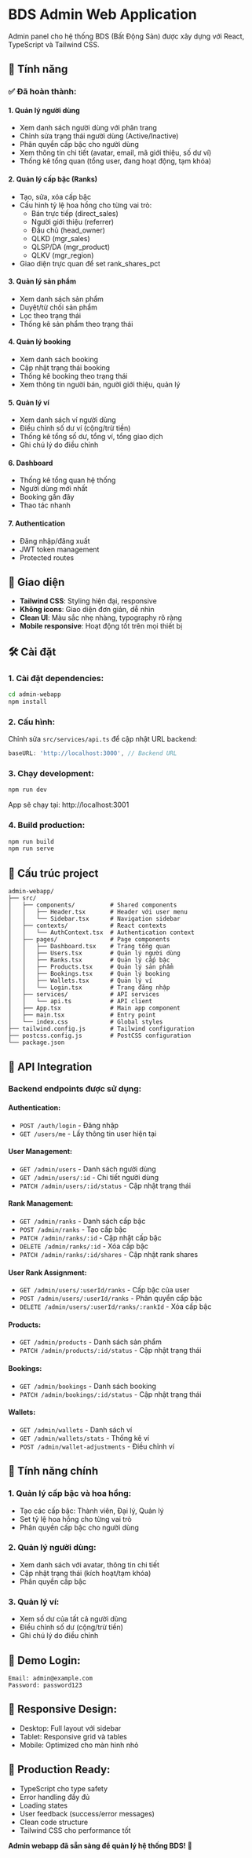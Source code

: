 # BDS Admin Web Application

Admin panel cho hệ thống BDS (Bất Động Sản) được xây dựng với React, TypeScript và Tailwind CSS.

## 🚀 Tính năng

### ✅ **Đã hoàn thành:**

#### **1. Quản lý người dùng**
- Xem danh sách người dùng với phân trang
- Chỉnh sửa trạng thái người dùng (Active/Inactive)
- Phân quyền cấp bậc cho người dùng
- Xem thông tin chi tiết (avatar, email, mã giới thiệu, số dư ví)
- Thống kê tổng quan (tổng user, đang hoạt động, tạm khóa)

#### **2. Quản lý cấp bậc (Ranks)**
- Tạo, sửa, xóa cấp bậc
- Cấu hình tỷ lệ hoa hồng cho từng vai trò:
  - Bán trực tiếp (direct_sales)
  - Người giới thiệu (referrer)
  - Đầu chủ (head_owner)
  - QLKD (mgr_sales)
  - QLSP/DA (mgr_product)
  - QLKV (mgr_region)
- Giao diện trực quan để set rank_shares_pct

#### **3. Quản lý sản phẩm**
- Xem danh sách sản phẩm
- Duyệt/từ chối sản phẩm
- Lọc theo trạng thái
- Thống kê sản phẩm theo trạng thái

#### **4. Quản lý booking**
- Xem danh sách booking
- Cập nhật trạng thái booking
- Thống kê booking theo trạng thái
- Xem thông tin người bán, người giới thiệu, quản lý

#### **5. Quản lý ví**
- Xem danh sách ví người dùng
- Điều chỉnh số dư ví (cộng/trừ tiền)
- Thống kê tổng số dư, tổng ví, tổng giao dịch
- Ghi chú lý do điều chỉnh

#### **6. Dashboard**
- Thống kê tổng quan hệ thống
- Người dùng mới nhất
- Booking gần đây
- Thao tác nhanh

#### **7. Authentication**
- Đăng nhập/đăng xuất
- JWT token management
- Protected routes

## 🎨 **Giao diện**

- **Tailwind CSS**: Styling hiện đại, responsive
- **Không icons**: Giao diện đơn giản, dễ nhìn
- **Clean UI**: Màu sắc nhẹ nhàng, typography rõ ràng
- **Mobile responsive**: Hoạt động tốt trên mọi thiết bị

## 🛠 **Cài đặt**

### **1. Cài đặt dependencies:**
```bash
cd admin-webapp
npm install
```

### **2. Cấu hình:**
Chỉnh sửa `src/services/api.ts` để cập nhật URL backend:
```typescript
baseURL: 'http://localhost:3000', // Backend URL
```

### **3. Chạy development:**
```bash
npm run dev
```
App sẽ chạy tại: http://localhost:3001

### **4. Build production:**
```bash
npm run build
npm run serve
```

## 🔧 **Cấu trúc project**

```
admin-webapp/
├── src/
│   ├── components/          # Shared components
│   │   ├── Header.tsx       # Header với user menu
│   │   └── Sidebar.tsx      # Navigation sidebar
│   ├── contexts/            # React contexts
│   │   └── AuthContext.tsx  # Authentication context
│   ├── pages/               # Page components
│   │   ├── Dashboard.tsx    # Trang tổng quan
│   │   ├── Users.tsx        # Quản lý người dùng
│   │   ├── Ranks.tsx        # Quản lý cấp bậc
│   │   ├── Products.tsx     # Quản lý sản phẩm
│   │   ├── Bookings.tsx     # Quản lý booking
│   │   ├── Wallets.tsx      # Quản lý ví
│   │   └── Login.tsx        # Trang đăng nhập
│   ├── services/            # API services
│   │   └── api.ts           # API client
│   ├── App.tsx              # Main app component
│   ├── main.tsx             # Entry point
│   └── index.css            # Global styles
├── tailwind.config.js       # Tailwind configuration
├── postcss.config.js        # PostCSS configuration
└── package.json
```

## 🔑 **API Integration**

### **Backend endpoints được sử dụng:**

#### **Authentication:**
- `POST /auth/login` - Đăng nhập
- `GET /users/me` - Lấy thông tin user hiện tại

#### **User Management:**
- `GET /admin/users` - Danh sách người dùng
- `GET /admin/users/:id` - Chi tiết người dùng
- `PATCH /admin/users/:id/status` - Cập nhật trạng thái

#### **Rank Management:**
- `GET /admin/ranks` - Danh sách cấp bậc
- `POST /admin/ranks` - Tạo cấp bậc
- `PATCH /admin/ranks/:id` - Cập nhật cấp bậc
- `DELETE /admin/ranks/:id` - Xóa cấp bậc
- `PATCH /admin/ranks/:id/shares` - Cập nhật rank shares

#### **User Rank Assignment:**
- `GET /admin/users/:userId/ranks` - Cấp bậc của user
- `POST /admin/users/:userId/ranks` - Phân quyền cấp bậc
- `DELETE /admin/users/:userId/ranks/:rankId` - Xóa cấp bậc

#### **Products:**
- `GET /admin/products` - Danh sách sản phẩm
- `PATCH /admin/products/:id/status` - Cập nhật trạng thái

#### **Bookings:**
- `GET /admin/bookings` - Danh sách booking
- `PATCH /admin/bookings/:id/status` - Cập nhật trạng thái

#### **Wallets:**
- `GET /admin/wallets` - Danh sách ví
- `GET /admin/wallets/stats` - Thống kê ví
- `POST /admin/wallet-adjustments` - Điều chỉnh ví

## 🎯 **Tính năng chính**

### **1. Quản lý cấp bậc và hoa hồng:**
- Tạo các cấp bậc: Thành viên, Đại lý, Quản lý
- Set tỷ lệ hoa hồng cho từng vai trò
- Phân quyền cấp bậc cho người dùng

### **2. Quản lý người dùng:**
- Xem danh sách với avatar, thông tin chi tiết
- Cập nhật trạng thái (kích hoạt/tạm khóa)
- Phân quyền cấp bậc

### **3. Quản lý ví:**
- Xem số dư của tất cả người dùng
- Điều chỉnh số dư (cộng/trừ tiền)
- Ghi chú lý do điều chỉnh

## 🔐 **Demo Login:**
```
Email: admin@example.com
Password: password123
```

## 📱 **Responsive Design:**
- Desktop: Full layout với sidebar
- Tablet: Responsive grid và tables
- Mobile: Optimized cho màn hình nhỏ

## 🚀 **Production Ready:**
- TypeScript cho type safety
- Error handling đầy đủ
- Loading states
- User feedback (success/error messages)
- Clean code structure
- Tailwind CSS cho performance tốt

**Admin webapp đã sẵn sàng để quản lý hệ thống BDS!** 🎯
